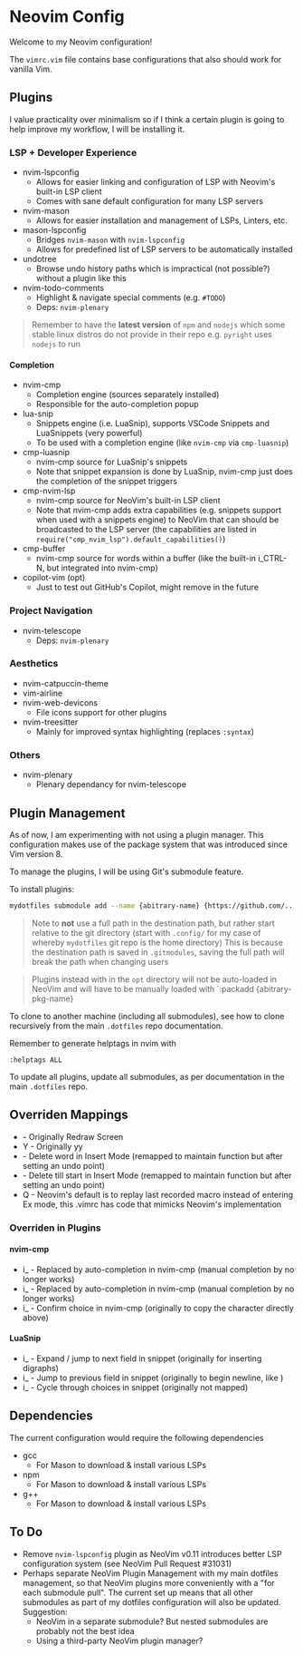 # Neovim Config

Welcome to my Neovim configuration!

The `vimrc.vim` file contains base configurations that also should work for vanilla Vim.

## Plugins
I value practicality over minimalism so if I think a
certain plugin is going to help improve my workflow, I will be installing it.

### LSP + Developer Experience
- nvim-lspconfig
    - Allows for easier linking and configuration of LSP with Neovim's built-in LSP client
    - Comes with sane default configuration for many LSP servers
- nvim-mason
    - Allows for easier installation and management of LSPs, Linters, etc.
- mason-lspconfig
    - Bridges `nvim-mason` with `nvim-lspconfig`
    - Allows for predefined list of LSP servers to be automatically installed
- undotree
    - Browse undo history paths which is impractical (not possible?) without a plugin like this
- nvim-todo-comments
    - Highlight & navigate special comments (e.g. `#TODO`)
    - Deps: `nvim-plenary`

> Remember to have the **latest version** of `npm` and `nodejs` which some stable linux distros do not provide in their repo
> e.g. `pyright` uses `nodejs` to run

#### Completion
- nvim-cmp
    - Completion engine (sources separately installed)
    - Responsible for the auto-completion popup
- lua-snip
    - Snippets engine (i.e. LuaSnip), supports VSCode Snippets and LuaSnippets (very powerful)
    - To be used with a completion engine (like `nvim-cmp` via `cmp-luasnip`)
- cmp-luasnip
    - nvim-cmp source for LuaSnip's snippets
    - Note that snippet expansion is done by LuaSnip, nvim-cmp just does the completion of the snippet triggers
- cmp-nvim-lsp
    - nvim-cmp source for NeoVim's built-in LSP client
    - Note that nvim-cmp adds extra capabilities (e.g. snippets support when used with a snippets engine) to NeoVim
      that can should be broadcasted to the LSP server (the capabilities are listed in `require("cmp_nvim_lsp").default_capabilities()`)
- cmp-buffer
    - nvim-cmp source for words within a buffer (like the built-in i_CTRL-N, but integrated into nvim-cmp)
- copilot-vim (opt)
    - Just to test out GitHub's Copilot, might remove in the future

### Project Navigation
- nvim-telescope
    - Deps: `nvim-plenary`

### Aesthetics
- nvim-catpuccin-theme
- vim-airline
- nvim-web-devicons
    - File icons support for other plugins
- nvim-treesitter
    - Mainly for improved syntax highlighting (replaces `:syntax`)

### Others
- nvim-plenary
    - Plenary dependancy for nvim-telescope


## Plugin Management
As of now, I am experimenting with not using a plugin manager.
This configuration makes use of the package system that was introduced since Vim version 8.

To manage the plugins, I will be using Git's submodule feature.

To install plugins:
```sh
mydotfiles submodule add --name {abitrary-name} {https://github.com/.../plugin.git} {.config/pack/{abitrary-pkg-name}/{start|opt}/{repo-root-directory}}
```

> Note to **not** use a full path in the destination path, but rather start relative to the git directory (start with `.config/` for my case of whereby `mydotfiles` git repo is the home directory)
> This is because the destination path is saved in `.gitmodules`, saving the full path will break the path when changing users

> Plugins instead with in the `opt` directory will not be auto-loaded in NeoVim and will have to be manually loaded with `:packadd {abitrary-pkg-name}

To clone to another machine (including all submodules), see how to clone recursively from the main `.dotfiles` repo documentation.

Remember to generate helptags in nvim with
```
:helptags ALL
```

To update all plugins, update all submodules, as per documentation in the main `.dotfiles` repo.

## Overriden Mappings
- <C-L> - Originally Redraw Screen
- Y - Originally yy
- <C-W> - Delete word in Insert Mode (remapped to maintain function but after setting an undo point)
- <C-U> - Delete till start in Insert Mode (remapped to maintain function but after setting an undo point)
- Q - Neovim's default is to replay last recorded macro instead of entering Ex mode, this .vimrc has code that mimicks Neovim's implementation

### Overriden in Plugins
#### nvim-cmp
- i_<C-N> - Replaced by auto-completion in nvim-cmp (manual completion by <C-N> no longer works)
- i_<C-P> - Replaced by auto-completion in nvim-cmp (manual completion by <C-P> no longer works)
- i_<C-Y> - Confirm choice in nvim-cmp (originally to copy the character directly above)

#### LuaSnip
- i_<C-K> - Expand / jump to next field in snippet (originally for inserting digraphs)
- i_<C-J> - Jump to previous field in snippet (originally to begin newline, like <CR>)
- i_<C-L> - Cycle through choices in snippet (originally not mapped)

## Dependencies
The current configuration would require the following dependencies
- gcc
    - For Mason to download & install various LSPs
- npm
    - For Mason to download & install various LSPs
- g++
    - For Mason to download & install various LSPs

## To Do
- Remove `nvim-lspconfig` plugin as NeoVim v0.11 introduces better LSP configuration system (see NeoVim Pull Request #31031)
- Perhaps separate NeoVim Plugin Management with my main dotfiles management, so that NeoVim plugins more conveniently with a "for each submodule pull".
  The current set up means that all other submodules as part of my dotfiles configuration will also be updated.
  Suggestion:
    - NeoVim in a separate submodule? But nested submodules are probably not the best idea
    - Using a third-party NeoVim plugin manager?
